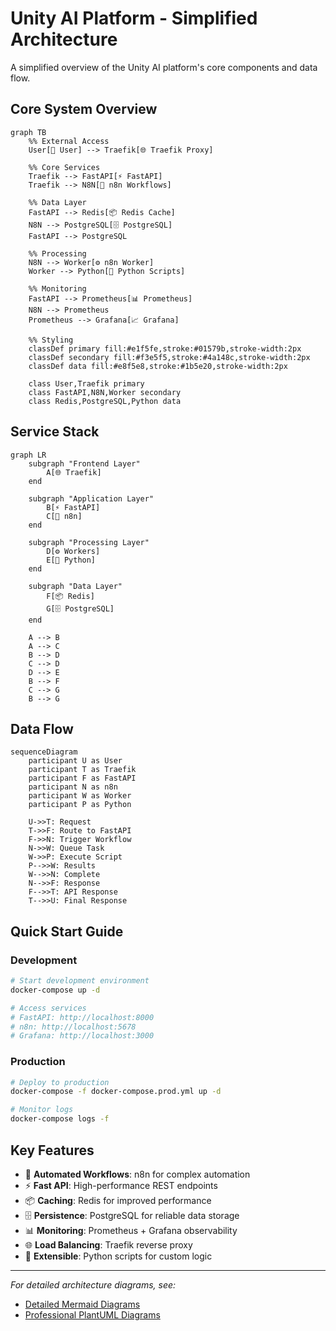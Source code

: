 # Unity AI Platform - Simplified Architecture

A simplified overview of the Unity AI platform's core components and data flow.

## Core System Overview

```mermaid
graph TB
    %% External Access
    User[👤 User] --> Traefik[🌐 Traefik Proxy]
    
    %% Core Services
    Traefik --> FastAPI[⚡ FastAPI]
    Traefik --> N8N[🔄 n8n Workflows]
    
    %% Data Layer
    FastAPI --> Redis[📦 Redis Cache]
    N8N --> PostgreSQL[🗄️ PostgreSQL]
    FastAPI --> PostgreSQL
    
    %% Processing
    N8N --> Worker[⚙️ n8n Worker]
    Worker --> Python[🐍 Python Scripts]
    
    %% Monitoring
    FastAPI --> Prometheus[📊 Prometheus]
    N8N --> Prometheus
    Prometheus --> Grafana[📈 Grafana]
    
    %% Styling
    classDef primary fill:#e1f5fe,stroke:#01579b,stroke-width:2px
    classDef secondary fill:#f3e5f5,stroke:#4a148c,stroke-width:2px
    classDef data fill:#e8f5e8,stroke:#1b5e20,stroke-width:2px
    
    class User,Traefik primary
    class FastAPI,N8N,Worker secondary
    class Redis,PostgreSQL,Python data
```

## Service Stack

```mermaid
graph LR
    subgraph "Frontend Layer"
        A[🌐 Traefik]
    end
    
    subgraph "Application Layer"
        B[⚡ FastAPI]
        C[🔄 n8n]
    end
    
    subgraph "Processing Layer"
        D[⚙️ Workers]
        E[🐍 Python]
    end
    
    subgraph "Data Layer"
        F[📦 Redis]
        G[🗄️ PostgreSQL]
    end
    
    A --> B
    A --> C
    B --> D
    C --> D
    D --> E
    B --> F
    C --> G
    B --> G
```

## Data Flow

```mermaid
sequenceDiagram
    participant U as User
    participant T as Traefik
    participant F as FastAPI
    participant N as n8n
    participant W as Worker
    participant P as Python
    
    U->>T: Request
    T->>F: Route to FastAPI
    F->>N: Trigger Workflow
    N->>W: Queue Task
    W->>P: Execute Script
    P-->>W: Results
    W-->>N: Complete
    N-->>F: Response
    F-->>T: API Response
    T-->>U: Final Response
```

## Quick Start Guide

### Development
```bash
# Start development environment
docker-compose up -d

# Access services
# FastAPI: http://localhost:8000
# n8n: http://localhost:5678
# Grafana: http://localhost:3000
```

### Production
```bash
# Deploy to production
docker-compose -f docker-compose.prod.yml up -d

# Monitor logs
docker-compose logs -f
```

## Key Features

- 🔄 **Automated Workflows**: n8n for complex automation
- ⚡ **Fast API**: High-performance REST endpoints
- 📦 **Caching**: Redis for improved performance
- 🗄️ **Persistence**: PostgreSQL for reliable data storage
- 📊 **Monitoring**: Prometheus + Grafana observability
- 🌐 **Load Balancing**: Traefik reverse proxy
- 🐍 **Extensible**: Python scripts for custom logic

---

*For detailed architecture diagrams, see:*
- [Detailed Mermaid Diagrams](./architecture-mermaid.md)
- [Professional PlantUML Diagrams](./architecture-plantuml.puml)
